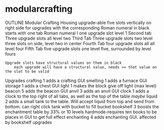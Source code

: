 modularcrafting
===============
OUTLINE
Modular Crafting Housing
	upgrade-able
		five slots vertically on right side for upgrades
			with the corresponding Roman numeral in black
		starts with one tab
			Roman numeral I
			one upgrade slot
				level 1
		Second tab
			Three upgrade slots
				all level two
		Third Tab
			Three upgrade slots
				two level three slots on side, level two in center
		Fourth Tab
			four upgrade slots
				all all level four
		Fifth Tab
			five upgrade slots
				one level five, surrounded by level fours
			
	Upgrade slots have structural values on them in black
		each upgrade will have a structural value, needs >= that value on the slot to be valid
			
Upgrades
	crafting
		1
		adds a crafting GUI
	smelting
		1
		adds a furnace GUI
	storage
		1
		adds a chest GUI
	light
		1
		makes the block give off light (max level)
	beacon
		5
		adds the beacon GUI
	anvil
		3
		adds an anvil GUI
	clock
		1
		adds a clock to the top right of all tabs, as well as the top of the table *maybe*
	liquid
		2
		adds a small tank to the table. Will accept liquid from top and send from bottom. can right click tank with bucket to fill bucket
	bookshelf
		3
		boosts the enchantment table by 33% or 10 levels
		hardmode-requires ten books to be places in GUI to get full effect
	enchanting
		4
		adds enchanting GUI. affected by bookshelf upgrades
		
	
